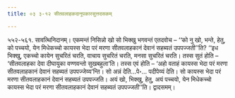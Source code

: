 ```yaml
---
title: ०३ ३-१२ सीतवलाहकदानूपकारसुत्तदसकम्

---
```


५५२-५६१. सावत्थिनिदानम्। एकमन्तं निसिन्नो खो सो भिक्खु भगवन्तं एतदवोच – ‘‘को नु खो, भन्ते, हेतु, को पच्चयो, येन मिधेकच्चो कायस्स भेदा परं मरणा सीतवलाहकानं देवानं सहब्यतं उपपज्जती’’ति? ‘‘इध भिक्खु, एकच्चो कायेन सुचरितं चरति, वाचाय सुचरितं चरति, मनसा सुचरितं चरति। तस्स सुतं होति – ‘सीतवलाहका देवा दीघायुका वण्णवन्तो सुखबहुला’ति। तस्स एवं होति – ‘अहो वताहं कायस्स भेदा परं मरणा सीतवलाहकानं देवानं सहब्यतं उपपज्जेय्य’न्ति। सो अन्नं देति…पे॰… पदीपेय्यं देति। सो कायस्स भेदा परं मरणा सीतवलाहकानं देवानं सहब्यतं उपपज्जति। अयं खो, भिक्खु, हेतु, अयं पच्चयो, येन मिधेकच्चो कायस्स भेदा परं मरणा सीतवलाहकानं देवानं सहब्यतं उपपज्जती’’ति। द्वादसमम्।  

